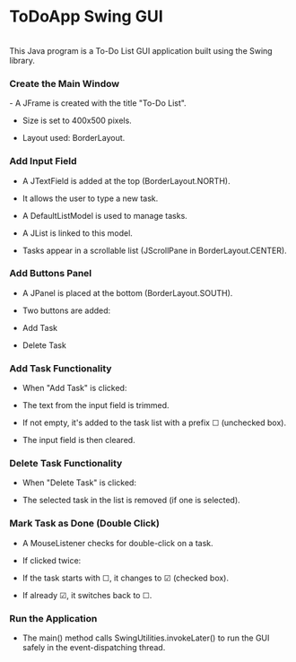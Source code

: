<h1>ToDoApp Swing GUI</h1>
<br>
This Java program is a To-Do List GUI application built using the Swing library.

<h3>Create the Main Window</h3>
- A JFrame is created with the title "To-Do List".

- Size is set to 400x500 pixels.

- Layout used: BorderLayout.

<h3>Add Input Field</h3>

- A JTextField is added at the top (BorderLayout.NORTH).

- It allows the user to type a new task.

<h3Create the Task List></h3>

- A DefaultListModel<String> is used to manage tasks.

- A JList<String> is linked to this model.

- Tasks appear in a scrollable list (JScrollPane in BorderLayout.CENTER).

<h3> Add Buttons Panel</h3>

- A JPanel is placed at the bottom (BorderLayout.SOUTH).

- Two buttons are added:

- Add Task

- Delete Task

<h3>Add Task Functionality</h3>

- When "Add Task" is clicked:

- The text from the input field is trimmed.

- If not empty, it's added to the task list with a prefix ☐ (unchecked box).

- The input field is then cleared.

<h3>Delete Task Functionality</h3>

- When "Delete Task" is clicked:
  
- The selected task in the list is removed (if one is selected).

<h3>Mark Task as Done (Double Click)</h3>

- A MouseListener checks for double-click on a task.

- If clicked twice:

- If the task starts with ☐, it changes to ☑ (checked box).

- If already ☑, it switches back to ☐.

<h3>Run the Application</h3>

- The main() method calls SwingUtilities.invokeLater() to run the GUI safely in the event-dispatching thread.

</br>
